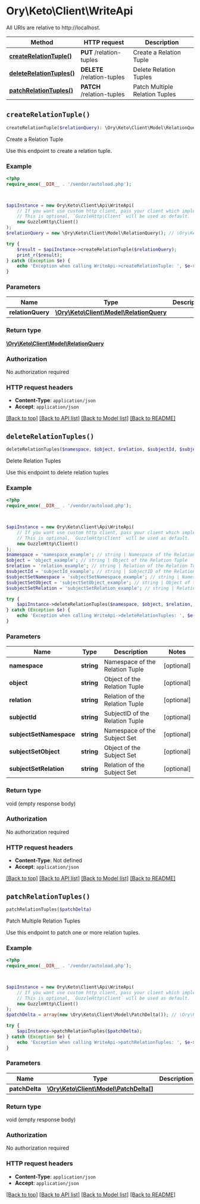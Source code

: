 # Ory\Keto\Client\WriteApi

All URIs are relative to http://localhost.

Method | HTTP request | Description
------------- | ------------- | -------------
[**createRelationTuple()**](WriteApi.md#createRelationTuple) | **PUT** /relation-tuples | Create a Relation Tuple
[**deleteRelationTuples()**](WriteApi.md#deleteRelationTuples) | **DELETE** /relation-tuples | Delete Relation Tuples
[**patchRelationTuples()**](WriteApi.md#patchRelationTuples) | **PATCH** /relation-tuples | Patch Multiple Relation Tuples


## `createRelationTuple()`

```php
createRelationTuple($relationQuery): \Ory\Keto\Client\Model\RelationQuery
```

Create a Relation Tuple

Use this endpoint to create a relation tuple.

### Example

```php
<?php
require_once(__DIR__ . '/vendor/autoload.php');



$apiInstance = new Ory\Keto\Client\Api\WriteApi(
    // If you want use custom http client, pass your client which implements `GuzzleHttp\ClientInterface`.
    // This is optional, `GuzzleHttp\Client` will be used as default.
    new GuzzleHttp\Client()
);
$relationQuery = new \Ory\Keto\Client\Model\RelationQuery(); // \Ory\Keto\Client\Model\RelationQuery

try {
    $result = $apiInstance->createRelationTuple($relationQuery);
    print_r($result);
} catch (Exception $e) {
    echo 'Exception when calling WriteApi->createRelationTuple: ', $e->getMessage(), PHP_EOL;
}
```

### Parameters

Name | Type | Description  | Notes
------------- | ------------- | ------------- | -------------
 **relationQuery** | [**\Ory\Keto\Client\Model\RelationQuery**](../Model/RelationQuery.md)|  | [optional]

### Return type

[**\Ory\Keto\Client\Model\RelationQuery**](../Model/RelationQuery.md)

### Authorization

No authorization required

### HTTP request headers

- **Content-Type**: `application/json`
- **Accept**: `application/json`

[[Back to top]](#) [[Back to API list]](../../README.md#endpoints)
[[Back to Model list]](../../README.md#models)
[[Back to README]](../../README.md)

## `deleteRelationTuples()`

```php
deleteRelationTuples($namespace, $object, $relation, $subjectId, $subjectSetNamespace, $subjectSetObject, $subjectSetRelation)
```

Delete Relation Tuples

Use this endpoint to delete relation tuples

### Example

```php
<?php
require_once(__DIR__ . '/vendor/autoload.php');



$apiInstance = new Ory\Keto\Client\Api\WriteApi(
    // If you want use custom http client, pass your client which implements `GuzzleHttp\ClientInterface`.
    // This is optional, `GuzzleHttp\Client` will be used as default.
    new GuzzleHttp\Client()
);
$namespace = 'namespace_example'; // string | Namespace of the Relation Tuple
$object = 'object_example'; // string | Object of the Relation Tuple
$relation = 'relation_example'; // string | Relation of the Relation Tuple
$subjectId = 'subjectId_example'; // string | SubjectID of the Relation Tuple
$subjectSetNamespace = 'subjectSetNamespace_example'; // string | Namespace of the Subject Set
$subjectSetObject = 'subjectSetObject_example'; // string | Object of the Subject Set
$subjectSetRelation = 'subjectSetRelation_example'; // string | Relation of the Subject Set

try {
    $apiInstance->deleteRelationTuples($namespace, $object, $relation, $subjectId, $subjectSetNamespace, $subjectSetObject, $subjectSetRelation);
} catch (Exception $e) {
    echo 'Exception when calling WriteApi->deleteRelationTuples: ', $e->getMessage(), PHP_EOL;
}
```

### Parameters

Name | Type | Description  | Notes
------------- | ------------- | ------------- | -------------
 **namespace** | **string**| Namespace of the Relation Tuple | [optional]
 **object** | **string**| Object of the Relation Tuple | [optional]
 **relation** | **string**| Relation of the Relation Tuple | [optional]
 **subjectId** | **string**| SubjectID of the Relation Tuple | [optional]
 **subjectSetNamespace** | **string**| Namespace of the Subject Set | [optional]
 **subjectSetObject** | **string**| Object of the Subject Set | [optional]
 **subjectSetRelation** | **string**| Relation of the Subject Set | [optional]

### Return type

void (empty response body)

### Authorization

No authorization required

### HTTP request headers

- **Content-Type**: Not defined
- **Accept**: `application/json`

[[Back to top]](#) [[Back to API list]](../../README.md#endpoints)
[[Back to Model list]](../../README.md#models)
[[Back to README]](../../README.md)

## `patchRelationTuples()`

```php
patchRelationTuples($patchDelta)
```

Patch Multiple Relation Tuples

Use this endpoint to patch one or more relation tuples.

### Example

```php
<?php
require_once(__DIR__ . '/vendor/autoload.php');



$apiInstance = new Ory\Keto\Client\Api\WriteApi(
    // If you want use custom http client, pass your client which implements `GuzzleHttp\ClientInterface`.
    // This is optional, `GuzzleHttp\Client` will be used as default.
    new GuzzleHttp\Client()
);
$patchDelta = array(new \Ory\Keto\Client\Model\PatchDelta()); // \Ory\Keto\Client\Model\PatchDelta[]

try {
    $apiInstance->patchRelationTuples($patchDelta);
} catch (Exception $e) {
    echo 'Exception when calling WriteApi->patchRelationTuples: ', $e->getMessage(), PHP_EOL;
}
```

### Parameters

Name | Type | Description  | Notes
------------- | ------------- | ------------- | -------------
 **patchDelta** | [**\Ory\Keto\Client\Model\PatchDelta[]**](../Model/PatchDelta.md)|  | [optional]

### Return type

void (empty response body)

### Authorization

No authorization required

### HTTP request headers

- **Content-Type**: `application/json`
- **Accept**: `application/json`

[[Back to top]](#) [[Back to API list]](../../README.md#endpoints)
[[Back to Model list]](../../README.md#models)
[[Back to README]](../../README.md)
